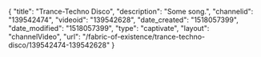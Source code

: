 {
    "title": "Trance-Techno Disco",
    "description": "Some song.",
    "channelid": "139542474",
    "videoid": "139542628",
    "date_created": "1518057399",
    "date_modified": "1518057399",
    "type": "captivate",
    "layout": "channelVideo",
    "url": "\/fabric-of-existence\/trance-techno-disco\/139542474-139542628"
}